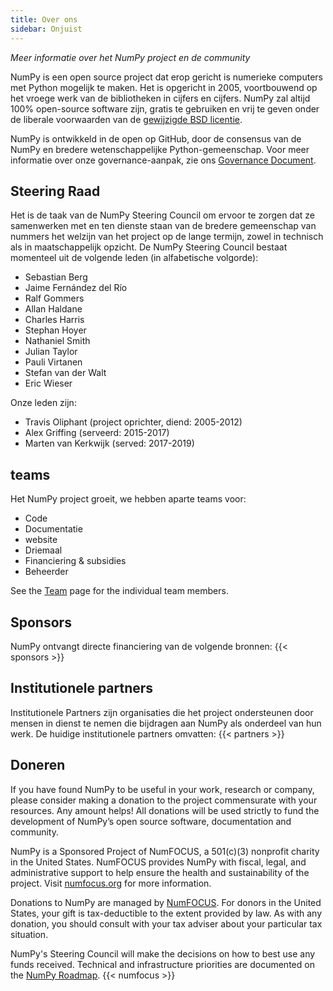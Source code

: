```yaml
---
title: Over ons
sidebar: Onjuist
---
```


_Meer informatie over het NumPy project en de community_

NumPy is een open source project dat erop gericht is numerieke computers met Python mogelijk te maken. Het is opgericht in 2005, voortbouwend op het vroege werk van de bibliotheken in cijfers en cijfers. NumPy zal altijd 100% open-source software zijn, gratis te gebruiken en vrij te geven onder de liberale voorwaarden van de [gewijzigde BSD licentie](https://github.com/numpy/numpy/blob/master/LICENSE.txt).

NumPy is ontwikkeld in de open op GitHub, door de consensus van de NumPy en bredere wetenschappelijke Python-gemeenschap. Voor meer informatie over onze governance-aanpak, zie ons [Governance Document](https://www.numpy.org/devdocs/dev/governance/index.html).


## Steering Raad

Het is de taak van de NumPy Steering Council om ervoor te zorgen dat ze samenwerken met en ten dienste staan van de bredere gemeenschap van nummers het welzijn van het project op de lange termijn, zowel in technisch als in maatschappelijk opzicht. De NumPy Steering Council bestaat momenteel uit de volgende leden (in alfabetische volgorde):

- Sebastian Berg
- Jaime Fernández del Río
- Ralf Gommers
- Allan Haldane
- Charles Harris
- Stephan Hoyer
- Nathaniel Smith
- Julian Taylor
- Pauli Virtanen
- Stefan van der Walt
- Eric Wieser

Onze leden zijn:

- Travis Oliphant (project oprichter, diend: 2005-2012)
- Alex Griffing (serveerd: 2015-2017)
- Marten van Kerkwijk (served: 2017-2019)

## teams

Het NumPy project groeit, we hebben aparte teams voor:

- Code
- Documentatie
- website
- Driemaal
- Financiering & subsidies
- Beheerder

See the [Team](/team) page for the individual team members.


## Sponsors

NumPy ontvangt directe financiering van de volgende bronnen:
{{< sponsors >}}


## Institutionele partners

Institutionele Partners zijn organisaties die het project ondersteunen door mensen in dienst te nemen die bijdragen aan NumPy als onderdeel van hun werk. De huidige institutionele partners omvatten:
{{< partners >}}


## Doneren

If you have found NumPy to be useful in your work, research or company, please consider making a donation to the project commensurate with your resources. Any amount helps! All donations will be used strictly to fund the development of NumPy’s open source software, documentation and community.

NumPy is a Sponsored Project of NumFOCUS, a 501(c)(3) nonprofit charity in the United States. NumFOCUS provides NumPy with fiscal, legal, and administrative support to help ensure the health and sustainability of the project. Visit [numfocus.org](https://numfocus.org) for more information.

Donations to NumPy are managed by [NumFOCUS](https://numfocus.org). For donors in the United States, your gift is tax-deductible to the extent provided by law. As with any donation, you should consult with your tax adviser about your particular tax situation.

NumPy's Steering Council will make the decisions on how to best use any funds received. Technical and infrastructure priorities are documented on the [NumPy Roadmap](https://www.numpy.org/neps/index.html#roadmap).
{{< numfocus >}}
